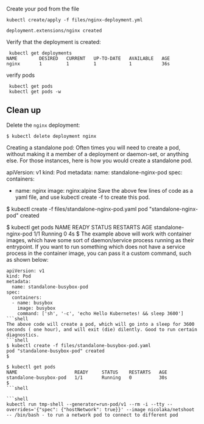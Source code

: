 
 Create your pod from the file 
 
 ```shell
 kubectl create/apply -f files/nginx-deployment.yml
 
 deployment.extensions/nginx created
```
Verify that the deployment is created:
```shell
 kubectl get deployments
NAME        DESIRED   CURRENT   UP-TO-DATE   AVAILABLE   AGE
nginx       1         1         1            1           36s
```
verify pods 

```shell
 kubectl get pods 
 kubectl get pods -w 
```

## Clean up

Delete the `nginx` deployment:

```shell
$ kubectl delete deployment nginx
```
Creating a standalone pod:
Often times you will need to create a pod, without making it a member of a deployment or daemon-set, or anything else. For those instances, here is how you would create a standalone pod.

apiVersion: v1
kind: Pod
metadata:
  name: standalone-nginx-pod
spec:
  containers:
  - name: nginx
    image: nginx:alpine
Save the above few lines of code as a yaml file, and use kubectl create -f <filename> to create this pod.

$ kubectl create -f files/standalone-nginx-pod.yaml 
pod "standalone-nginx-pod" created

$ kubectl get pods
NAME                   READY     STATUS    RESTARTS   AGE
standalone-nginx-pod   1/1       Running   0          4s
$
The example above will work with container images, which have some sort of daemon/service process running as their entrypoint. If you want to run something which does not have a service process in the container image, you can pass it a custom command, such as shown below:
```shell
apiVersion: v1
kind: Pod
metadata:
  name: standalone-busybox-pod
spec:
  containers:
  - name: busybox
    image: busybox
    command: ['sh', '-c', 'echo Hello Kubernetes! && sleep 3600']
```shell
The above code will create a pod, which will go into a sleep for 3600 seconds ( one hour), and will exit (die) dilently. Good to run certain diagnostics.
```shell
$ kubectl create -f files/standalone-busybox-pod.yaml 
pod "standalone-busybox-pod" created
$

$ kubectl get pods
NAME                     READY     STATUS    RESTARTS   AGE
standalone-busybox-pod   1/1       Running   0          30s
$
```shell

```shell
kubectl run tmp-shell --generator=run-pod/v1 --rm -i --tty --overrides='{"spec": {"hostNetwork": true}}' --image nicolaka/netshoot -- /bin/bash - to run a network pod to connect to different pod 
```
